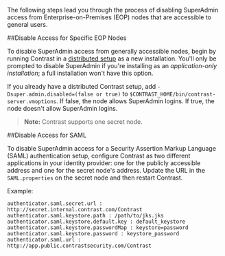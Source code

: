 <!--
title: "Disable SuperAdmin Access for EOP Nodes"
description: "EOP guide for disabling SuperAdmin accounts"
tags: "SuperAdmin EOP disable permissions"
-->

The following steps lead you through the process of disabling SuperAdmin access from Enterprise-on-Premises (EOP) nodes that are accessible to general users.  

##Disable Access for Specific EOP Nodes

To disable SuperAdmin access from generally accessible nodes, begin by running Contrast in a [distributed setup](https://docs.contrastsecurity.com/admin_tsinstall.html#dist) as a new installation. You'll only be prompted to disable SuperAdmin if you're installing as an *application-only installation*; a full installation won't have this option.

If you already have a distributed Contrast setup, add `-Dsuper.admin.disabled=(false or true)` to `$CONTRAST_HOME/bin/contrast-server.vmoptions`. If false, the node allows SuperAdmin logins. If true, the node doesn't allow SuperAdmin logins. 

>**Note:** Contrast supports one secret node.

##Disable Access for SAML 

To disable SuperAdmin access for a Security Assertion Markup Language (SAML) authentication setup, configure Contrast as two different applications in your identity provider: one for the publicly accessible address and one for the secret node's address. Update the URL in the `SAML.properties` on the secret node and then restart Contrast. 

Example:

```
authenticator.saml.secret.url : http://secret.internal.contrast.com/Contrast
authenticator.saml.keystore.path : /path/to/jks.jks
authenticator.saml.keystore.default.key : default_keystore
authenticator.saml.keystore.passwordMap : keystore=password
authenticator.saml.keystore.password : keystore_password
authenticator.saml.url : http://app.public.contrastsecurity.com/Contrast

```